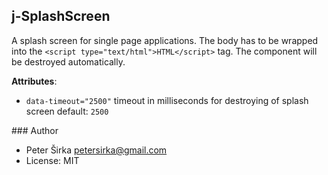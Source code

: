 ## j-SplashScreen

A splash screen for single page applications. The body has to be wrapped into the `<script type="text/html">HTML</script>` tag. The component will be destroyed automatically.

__Attributes__:

- `data-timeout="2500"` timeout in milliseconds for destroying of splash screen default: `2500` 

### Author

- Peter Širka <petersirka@gmail.com>
- License: MIT